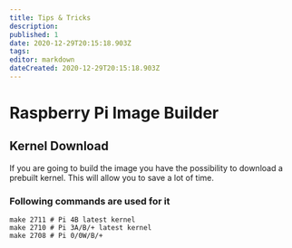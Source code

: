 ```yaml
---
title: Tips & Tricks
description: 
published: 1
date: 2020-12-29T20:15:18.903Z
tags: 
editor: markdown
dateCreated: 2020-12-29T20:15:18.903Z
---
```


# Raspberry Pi Image Builder

## Kernel Download
If you are going to build the image you have the possibility to download a prebuilt kernel. This will allow you to save a lot of time. 

### Following commands are used for it

```
make 2711 # Pi 4B latest kernel
make 2710 # Pi 3A/B/+ latest kernel
make 2708 # Pi 0/0W/B/+
```
